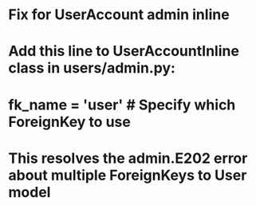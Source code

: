 # Fix for UserAccount admin inline
# Add this line to UserAccountInline class in users/admin.py:
# fk_name = 'user'  # Specify which ForeignKey to use

# This resolves the admin.E202 error about multiple ForeignKeys to User model